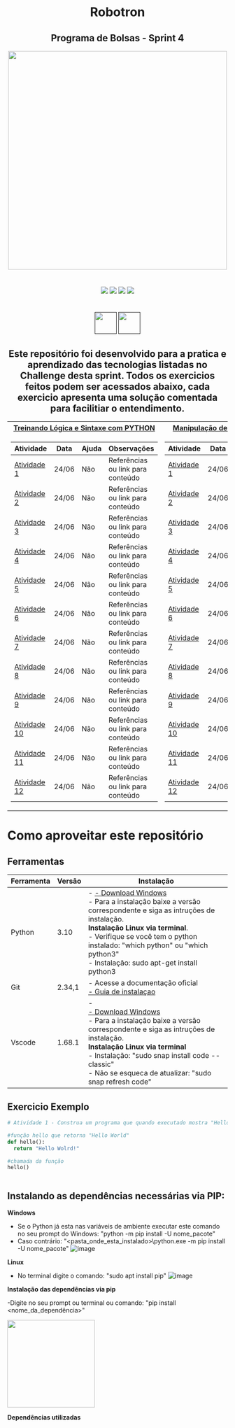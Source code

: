 <div align="center">
  
  # Robotron
  ## Programa de Bolsas - Sprint 4
   <img src="https://user-images.githubusercontent.com/105370199/175322070-dd22d534-56a9-403a-8a21-9831c7f4901e.png" width="500px" />
</div>
  
 #
  
<div align="center">
   <a href="https://www.python.org/doc/" target="_blank"><img src="https://img.shields.io/badge/Python-3776AB?style=for-the-badge&logo=python&logoColor=white"></a>
   <a href="https://www.w3schools.com/html/" target="_blank"><img src="https://img.shields.io/badge/HTML-239120?style=for-the-badge&logo=html5&logoColor=white"></a>
   <a href="https://www.markdownguide.org/getting-started" target="_blank"><img src="https://img.shields.io/badge/Markdown-000000?style=for-the-badge&logo=markdown&logoColor=white"></a>
   <a href="https://git-scm.com/doc" target="_blank"><img src="https://img.shields.io/badge/GitHub-100000?style=for-the-badge&logo=github&logoColor=white"></a>
</div>

#

 <div style="display: inline_block" align="center">   
   <a href="" target="_blank"><img src="https://user-images.githubusercontent.com/105370199/175366639-302a4dab-7db9-4cd0-8eca-de221b9b4767.png" width="50px"></a>
   <a href="" target="_blank"><img src="https://user-images.githubusercontent.com/105370199/175366115-5504e3c2-804e-4f9c-aa78-8e66896fcb54.png" width="50px"></a>
 </div>
 
<div align="center">
  
  ## Este repositório foi desenvolvido para a pratica e aprendizado das tecnologias listadas no Challenge desta sprint. Todos os exercicios feitos podem ser acessados abaixo, cada exercicio apresenta uma solução comentada para facilitiar o entendimento.
  
 </div>
 
 <table width="100px">
<tr><th> <a href="" target="_blank">Treinando Lógica e Sintaxe com PYTHON</a></th><th><a href="" target="_blank">Manipulação de Arquivos com Python</a></th></tr>
<tr><td>

Atividade | Data | Ajuda | Observações
---- | ---- | ---- | ----
[Atividade 1](https://github.com/HXL-CPLP/Auxilium-Humanitarium-API "Atividade 1") | 24/06 | Não | Referências ou link para conteúdo |
[Atividade 2](https://github.com/HXL-CPLP/Auxilium-Humanitarium-API "Atividade 1") | 24/06 | Não | Referências ou link para conteúdo |
[Atividade 3](https://github.com/HXL-CPLP/Auxilium-Humanitarium-API "Atividade 1") | 24/06 | Não | Referências ou link para conteúdo |
[Atividade 4](https://github.com/HXL-CPLP/Auxilium-Humanitarium-API "Atividade 1") | 24/06 | Não | Referências ou link para conteúdo |
[Atividade 5](https://github.com/HXL-CPLP/Auxilium-Humanitarium-API "Atividade 1") | 24/06 | Não | Referências ou link para conteúdo |
[Atividade 6](https://github.com/HXL-CPLP/Auxilium-Humanitarium-API "Atividade 1") | 24/06 | Não | Referências ou link para conteúdo |
[Atividade 7](https://github.com/HXL-CPLP/Auxilium-Humanitarium-API "Atividade 1") | 24/06 | Não | Referências ou link para conteúdo |
[Atividade 8](https://github.com/HXL-CPLP/Auxilium-Humanitarium-API "Atividade 1") | 24/06 | Não | Referências ou link para conteúdo |
[Atividade 9](https://github.com/HXL-CPLP/Auxilium-Humanitarium-API "Atividade 1") | 24/06 | Não | Referências ou link para conteúdo | 
[Atividade 10](https://github.com/HXL-CPLP/Auxilium-Humanitarium-API "Atividade 1") | 24/06 | Não | Referências ou link para conteúdo | 
[Atividade 11](https://github.com/HXL-CPLP/Auxilium-Humanitarium-API "Atividade 1") | 24/06 | Não | Referências ou link para conteúdo | 
[Atividade 12](https://github.com/HXL-CPLP/Auxilium-Humanitarium-API "Atividade 1") | 24/06 | Não | Referências ou link para conteúdo | 
  
</td><td>

Atividade | Data | Ajuda | Observações|
---- | ---- | ---- | ----|
[Atividade 1](https://github.com/HXL-CPLP/Auxilium-Humanitarium-API "Atividade 1") | 24/06 | Não | Referências ou link para conteúdo |
[Atividade 2](https://github.com/HXL-CPLP/Auxilium-Humanitarium-API "Atividade 1") | 24/06 | Não | Referências ou link para conteúdo |
[Atividade 3](https://github.com/HXL-CPLP/Auxilium-Humanitarium-API "Atividade 1") | 24/06 | Não | Referências ou link para conteúdo |
[Atividade 4](https://github.com/HXL-CPLP/Auxilium-Humanitarium-API "Atividade 1") | 24/06 | Não | Referências ou link para conteúdo |
[Atividade 5](https://github.com/HXL-CPLP/Auxilium-Humanitarium-API "Atividade 1") | 24/06 | Não | Referências ou link para conteúdo |
[Atividade 6](https://github.com/HXL-CPLP/Auxilium-Humanitarium-API "Atividade 1") | 24/06 | Não | Referências ou link para conteúdo |
[Atividade 7](https://github.com/HXL-CPLP/Auxilium-Humanitarium-API "Atividade 1") | 24/06 | Não | Referências ou link para conteúdo |
[Atividade 8](https://github.com/HXL-CPLP/Auxilium-Humanitarium-API "Atividade 1") | 24/06 | Não | Referências ou link para conteúdo |
[Atividade 9](https://github.com/HXL-CPLP/Auxilium-Humanitarium-API "Atividade 1") | 24/06 | Não | Referências ou link para conteúdo | 
[Atividade 10](https://github.com/HXL-CPLP/Auxilium-Humanitarium-API "Atividade 1") | 24/06 | Não | Referências ou link para conteúdo | 
[Atividade 11](https://github.com/HXL-CPLP/Auxilium-Humanitarium-API "Atividade 1") | 24/06 | Não | Referências ou link para conteúdo | 
[Atividade 12](https://github.com/HXL-CPLP/Auxilium-Humanitarium-API "Atividade 1") | 24/06 | Não | Referências ou link para conteúdo |  

</td></tr> </table>
 
 

  



# Como aproveitar este repositório 




## Ferramentas

|Ferramenta | Versão     | Instalação                                                    |
| -------- | ---------- | ------------------------------------------------------------ |
| Python | 3.10 | - <a href="https://www.python.org/downloads/" target="_blank">- Download Windows</a><br /> - Para a instalação baixe a versão correspondente e siga as intruções de instalação.<br /> <strong>Instalação Linux via terminal</strong>. <br /> - Verifique se você tem o python instalado: "which python" ou "which python3" <br /> - Instalação: sudo apt-get install python3 <br />  |
|Git   | 2.34,1 | - Acesse a documentação oficial <br /> <a href="https://git-scm.com/book/pt-br/v2/Come%C3%A7ando-Instalando-o-Git" target="_blank">- Guia de instalaçao</a>  <br /> |
|Vscode | 1.68.1 | - <br /> <a href="https://code.visualstudio.com/Download" target="_blank">- Download Windows</a><br /> - Para a instalação baixe a versão correspondente e siga as intruções de instalação.<br /><strong>Instalação Linux via terminal</strong> <br />- Instalação: "sudo snap install code --classic"<br /> - Não se esqueca de atualizar: "sudo snap refresh code"|

## Exercicio Exemplo



```python
# Atividade 1 - Construa um programa que quando executado mostra "Hello World".

#função hello que retorna "Hello World"
def hello():
  return "Hello Wolrd!"

#chamada da função
hello()
   


```

## Instalando as dependências necessárias via PIP:

<strong>Windows</strong>
- Se o Python já esta nas variáveis de ambiente executar este comando no seu prompt do Windows: "python -m pip install -U nome_pacote"
- Caso contrário: "<pasta_onde_esta_instalado>\python.exe -m pip install -U nome_pacote"
![image](https://user-images.githubusercontent.com/105370199/175935022-4e8c66c8-4cb9-41da-90c6-aeef33f1851f.png)


<strong>Linux</strong>

- No terminal digite o comando: "sudo apt install pip"
![image](https://user-images.githubusercontent.com/105370199/175934831-c505454c-70c2-40b7-993d-ce1434302cda.png)


<strong>Instalação das dependências via pip</strong>

-Digite no seu prompt ou terminal ou comando: "pip install <nome_da_dependência>"
<div> 
   <img src="https://user-images.githubusercontent.com/105370199/175936606-0550bd33-f8d2-47d9-8604-2a5421c56c01.gif" width="200px" />
</div>



<strong>Dependências utilizadas</strong>